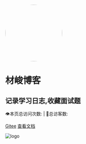 
<img width="180px" style="border-radius: 50%" bor src="/img/ico/favicon.ico">

# 材峻博客
## 记录学习日志,收藏面试题

<span id="busuanzi_container_site_pv">
    👁️本页总访问次数:<span id="busuanzi_value_site_pv"></span> 
</span>
<span id="busuanzi_container_site_uv" > 
    | 🧑总访客数: <span id="busuanzi_value_site_uv"></span>
</span>

[Gitee](https://gitee.com/meng-hao/jieni)
[查看文档](README.md)

![logo](/img/cj.jpg)
